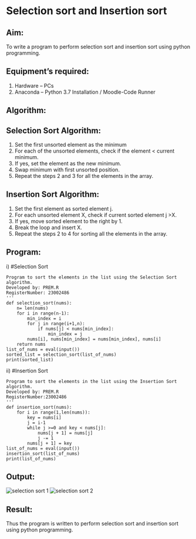 # Selection sort and Insertion sort
## Aim:
To write a program to perform selection sort and insertion sort using python programming.
## Equipment’s required:
1.	Hardware – PCs
2.	Anaconda – Python 3.7 Installation / Moodle-Code Runner
## Algorithm:
## Selection Sort Algorithm:
1.	Set the first unsorted element as the minimum
2.	For each of the unsorted elements, check if the element < current minimum.
3.	If yes, set the element as the new minimum.
4.	Swap minimum with first unsorted position.
5.	Repeat the steps 2 and 3 for all the elements in the array.
## Insertion Sort Algorithm:
1.	Set the first element as sorted element j.
2.	For each unsorted element X, check if current sorted element j >X.
3.	If yes, move sorted element to the right by 1.
4.	Break the loop and insert X.
5.	Repeat the steps 2 to 4 for sorting all the elements in the array.
## Program:
i)	#Selection Sort
```
Program to sort the elements in the list using the Selection Sort algorithm.
Developed by: PREM.R
RegisterNumber: 23002486 
'''
def selection_sort(nums):
    n= len(nums)
    for i in range(n-1):
        min_index = i
        for j in range(i+1,n):
            if nums[j] < nums[min_index]:
                min_index = j
        nums[i], nums[min_index] = nums[min_index], nums[i]
    return nums
list_of_nums = eval(input())
sorted_list = selection_sort(list_of_nums)
print(sorted_list)
```
ii)	#Insertion Sort
```
Program to sort the elements in the list using the Insertion Sort algorithm.
Developed by: PREM.R
RegisterNumber:23002486 
'''
def insertion_sort(nums):
    for i in range(1,len(nums)):
        key = nums[i]
        j = i-1
        while j >=0 and key < nums[j]:
            nums[j + 1] = nums[j]
            j -= 1
        nums[j + 1] = key
list_of_nums = eval(input())
insertion_sort(list_of_nums)
print(list_of_nums)
```

## Output:
![selection sort 1](https://github.com/PREM3112/Sorting-Algorithm/assets/145449383/928448c9-fe8b-40c8-bdeb-722925e19e59)
![selection sort 2](https://github.com/PREM3112/Sorting-Algorithm/assets/145449383/198d57c6-2206-4043-84cc-bb6b14786a72)




## Result:
Thus the program is written to perform selection sort and insertion sort using python programming.

